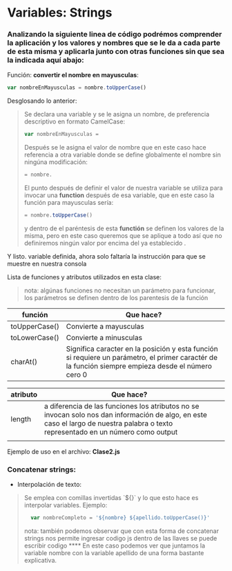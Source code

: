 # Variables: Strings

### Analizando la siguiente linea de código podrémos comprender la aplicación y los valores y nombres que se le da a cada parte de esta misma y aplicarla junto con otras funciones sin que sea la indicada aquí abajo:

Función: **convertir el nombre en mayusculas**:

```js 
var nombreEnMayusculas = nombre.toUpperCase()
```
Desglosando lo anterior:

>Se declara una variable y se le asigna un nombre, de preferencia descriptivo en formato CamelCase:
>```js 
>var nombreEnMayusculas =
>```
>Después se le asigna el valor de nombre que en este caso hace referencia a otra variable donde se define globalmente el nombre sin ningúna modificación:
>```js 
>= nombre. 
>```
>El punto después de definir el valor de nuestra variable se utiliza para invocar una **function** después de esa variable, que en este caso la función para mayusculas sería:
>```js 
>= nombre.toUpperCase()
>```
>y dentro de el paréntesis de esta **functión** se definen los valores de la misma, pero en este caso queremos que se aplique a todo así que no definiremos ningún valor por encima del ya establecido .

Y listo. variable definida, ahora solo faltaría la instrucción para que se muestre en nuestra consola

Lista de funciones y atributos utilizados en esta clase:
>nota: algúnas funciones no necesitan un parámetro para funcionar, los parámetros se definen dentro de los parentesis de la función

| función       | Que hace?                                                                                                                                          |
| ------------- | -------------------------------------------------------------------------------------------------------------------------------------------------- |
| toUpperCase() | Convierte a mayusculas                                                                                                                             |
| toLowerCase() | Convierte a minusculas                                                                                                                             |
| charAt()      | Significa caracter en la posición y esta función si requiere un parámetro, el primer caractér de la función siempre empieza desde el número cero 0 |


| atributo | Que hace?                                                                                                                                                                          |     |
| -------- | ---------------------------------------------------------------------------------------------------------------------------------------------------------------------------------- | --- |
| length   | a diferencia de las funciones los atributos no se invocan solo nos dan información de algo, en este caso el largo de nuestra palabra o texto representado en un número como output |     |
|          |                                                                                                                                                                                    |     |

Ejemplo de uso en el archivo: **Clase2.js**

### Concatenar strings:
* Interpolación de texto:

>Se emplea con comillas invertidas \`${}\` y lo que esto hace es interpolar variables.
Ejemplo:
>```js 
>   var nombreCompleto = '${nombre} ${apellido.toUpperCase()}' 
>```
>nota: también podemos observar que con esta forma de concatenar strings nos permite ingresar codigo js dentro de las llaves se puede escribir codigo ****
>En este caso podemos ver que juntamos la variable nombre con la variable apellido de una forma bastante explicativa.

